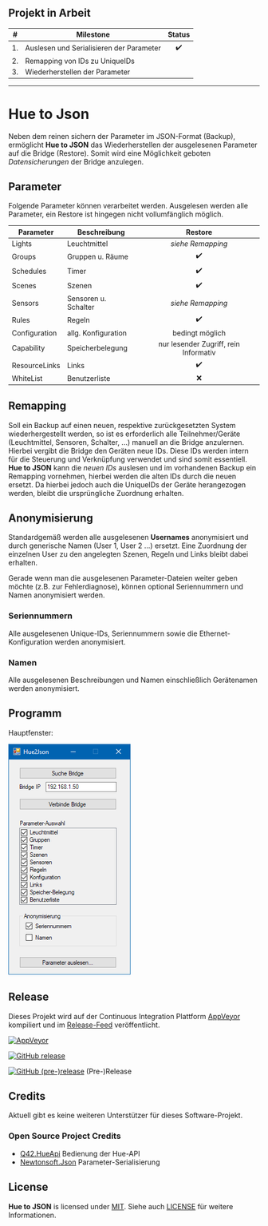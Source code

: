 ## Projekt in Arbeit
| #  | Milestone                                | Status              |
|----|------------------------------------------|:-------------------:|
| 1. | Auslesen und Serialisieren der Parameter | :heavy_check_mark:  |
| 2. | Remapping von IDs zu UniqueIDs           |                     |
| 3. | Wiederherstellen der Parameter           |                     |

-----------------------------------------------------------------------------------------------------------------------------

# Hue to Json
Neben dem reinen sichern der Parameter im JSON-Format (Backup), ermöglicht __Hue to JSON__ das Wiederherstellen der ausgelesenen Parameter auf die Bridge (Restore). Somit wird eine Möglichkeit geboten *Datensicherungen* der Bridge anzulegen.


## Parameter
Folgende Parameter können verarbeitet werden. Ausgelesen werden alle Parameter, ein Restore ist hingegen nicht vollumfänglich möglich.

| Parameter     | Beschreibung         | Restore                               |
| ------------- |----------------------|:-------------------------------------:|
| Lights        | Leuchtmittel         | *siehe Remapping*                     |
| Groups        | Gruppen u. Räume     | :heavy_check_mark:                    |
| Schedules     | Timer                | :heavy_check_mark:                    |
| Scenes        | Szenen               | :heavy_check_mark:                    |
| Sensors       | Sensoren u. Schalter | *siehe Remapping*                     |
| Rules         | Regeln               | :heavy_check_mark:                    |
| Configuration | allg. Konfiguration  | bedingt möglich                       |
| Capability    | Speicherbelegung     | nur lesender Zugriff, rein Informativ |
| ResourceLinks | Links                | :heavy_check_mark:                    |
| WhiteList     | Benutzerliste        | :x:                                   |



## Remapping
Soll ein Backup auf einen neuen, respektive zurückgesetzten System wiederhergestellt werden, so ist es erforderlich alle Teilnehmer/Geräte (Leuchtmittel, Sensoren, Schalter, ...) manuell an die Bridge anzulernen. Hierbei vergibt die Bridge den Geräten neue IDs. Diese IDs werden intern für die Steuerung und Verknüpfung verwendet und sind somit essentiell. __Hue to JSON__ kann die *neuen IDs* auslesen und im vorhandenen Backup ein Remapping vornehmen, hierbei werden die alten IDs durch die neuen ersetzt. Da hierbei jedoch auch die UniqueIDs der Geräte herangezogen werden, bleibt die ursprüngliche Zuordnung erhalten.

## Anonymisierung
Standardgemäß werden alle ausgelesenen __Usernames__ anonymisiert und durch generische Namen (User 1, User 2 ...) ersetzt. Eine Zuordnung der einzelnen User zu den angelegten Szenen, Regeln und Links bleibt dabei erhalten.

Gerade wenn man die ausgelesenen Parameter-Dateien weiter geben möchte (z.B. zur Fehlerdiagnose), können optional Seriennummern und Namen anonymisiert werden.

### Seriennummern
Alle ausgelesenen Unique-IDs, Seriennummern sowie die Ethernet-Konfiguration werden anonymisiert.

### Namen
Alle ausgelesenen Beschreibungen und Namen einschließlich Gerätenamen werden anonymisiert.



## Programm
Hauptfenster:

![MainView 0.2a - Screenshot][MainView_0_2a]

[MainView_0_2a]: docu/img/MainView_0.2a-2.png "MainView 0.2a - Screenshot"


## Release
Dieses Projekt wird auf der Continuous Integration Plattform [AppVeyor](https://www.appveyor.com/) kompiliert und im [Release-Feed](/releases) veröffentlicht.

[![AppVeyor](https://img.shields.io/appveyor/ci/rmmlr/Hue2Json.svg)](https://ci.appveyor.com/project/rmmlr/hue2json)

[![GitHub release](https://img.shields.io/github/release/rmmlr/Hue2Json.svg)](https://github.com/rmmlr/Hue2Json/releases/latest)

[![GitHub (pre-)release](https://img.shields.io/github/release/rmmlr/Hue2Json/all.svg)](https://github.com/rmmlr/Hue2Json/releases) (Pre-)Release


## Credits
Aktuell gibt es keine weiteren Unterstützer für dieses Software-Projekt.

### Open Source Project Credits

* [Q42.HueApi](https://github.com/Q42/Q42.HueApi) Bedienung der Hue-API
* [Newtonsoft.Json](https://www.newtonsoft.com/json) Parameter-Serialisierung

## License

__Hue to JSON__ is licensed under [MIT](http://www.opensource.org/licenses/mit-license.php "Read more about the MIT license form"). Siehe auch [LICENSE](https://github.com/rmmlr/Hue2Json/blob/master/LICENSE) für weitere Informationen.
